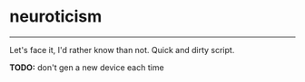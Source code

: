 # neuroticism

---

Let's face it, I'd rather know than not. Quick and dirty script.

**TODO:** don't gen a new device each time
